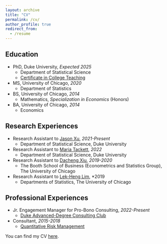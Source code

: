 ```yaml
---
layout: archive
title: "CV"
permalink: /cv/
author_profile: true
redirect_from:
  - /resume
---
```


## Education
* PhD, Duke University, *Expected 2025*
  * Department of Statistical Science
  * [Certificate in College Teaching](https://gradschool.duke.edu/professional-development/programs/certificate-college-teaching/)
* MS, University of Chicago, *2020*
  * Department of Statistics
* BS, University of Chicago, *2014*
  * Mathematics, *Specialization in Economics* (Honors)
* BA, University of Chicago, *2014*
  * Economics

## Research Experiences
* Research Assistant to [Jason Xu](https://jasonxu90.github.io), *2021-Present*
  * Department of Statistical Science, Duke University
* Research Assistant to [Maria Tackett](https://maria-tackett.netlify.app), *2022*
  * Department of Statistical Science, Duke University
* Research Assistant to [Dacheng Xiu](https://dachxiu.chicagobooth.edu), *2019-2020*
  * The Booth School of Business (Econometrics and Statistics Group), The University of Chicago
* Research Assistant to [Lek-Heng Lim](https://www.stat.uchicago.edu/~lekheng/), *2019
  * Departments of Statistics, The University of Chicago

## Professional Experiences
* Jr. Engagement Manager for Pro-Bono Consulting, *2022-Present*
  * [Duke Advanced-Degree Consulting Club](https://sites.duke.edu/dukeapdconsulting/)
* Consultant, *2015-2018*
  * [Quantitative Risk Management](qrm.com)


You can find my CV [here]().
